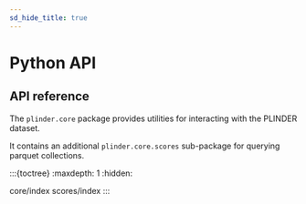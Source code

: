 ```yaml
---
sd_hide_title: true
---
```


# Python API

## API reference

The ``plinder.core`` package provides utilities for interacting with the PLINDER dataset.

It contains an additional ``plinder.core.scores`` sub-package for querying parquet collections.

:::{toctree}
:maxdepth: 1
:hidden:

core/index
scores/index
:::
